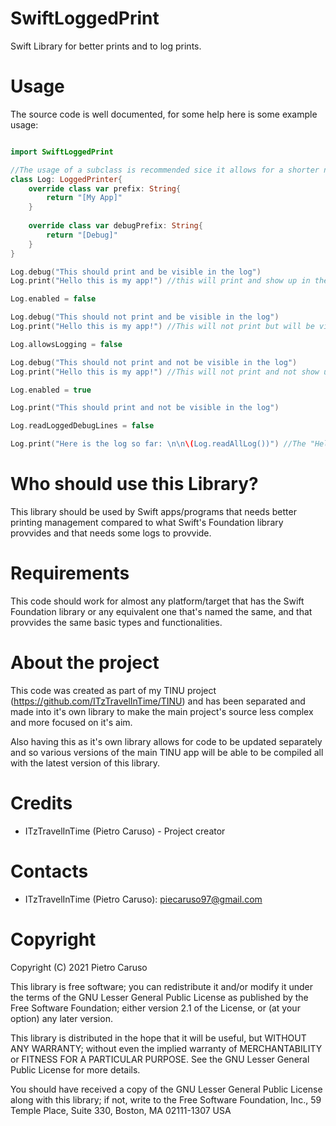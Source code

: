 # SwiftLoggedPrint

Swift Library for better prints and to log prints.

# Usage

The source code is well documented, for some help here is some example usage:

```swift

import SwiftLoggedPrint

//The usage of a subclass is recommended sice it allows for a shorter name in the code and to customize the prefix
class Log: LoggedPrinter{
    override class var prefix: String{
        return "[My App]"
    }
    
    override class var debugPrefix: String{
        return "[Debug]"
    }
}

Log.debug("This should print and be visible in the log")
Log.print("Hello this is my app!") //this will print and show up in the log

Log.enabled = false

Log.debug("This should not print and be visible in the log")
Log.print("Hello this is my app!") //This will not print but will be visible in the log

Log.allowsLogging = false

Log.debug("This should not print and not be visible in the log")
Log.print("Hello this is my app!") //This will not print and not show up in the log

Log.enabled = true

Log.print("This should print and not be visible in the log")

Log.readLoggedDebugLines = false

Log.print("Here is the log so far: \n\n\(Log.readAllLog())") //The "Hello this is my app!" messange should be printed twice now and you should not see all the lines marked as debug

```

# Who should use this Library?

This library should be used by Swift apps/programs that needs better printing management compared to what Swift's Foundation library provvides and that needs some logs to provvide.

# Requirements

This code should work for almost any platform/target that has the Swift Foundation library or any equivalent one that's named the same, and that provvides the same basic types and functionalities.

# About the project

This code was created as part of my TINU project (https://github.com/ITzTravelInTime/TINU) and has been separated and made into it's own library to make the main project's source less complex and more focused on it's aim. 

Also having this as it's own library allows for code to be updated separately and so various versions of the main TINU app will be able to be compiled all with the latest version of this library.

# Credits

 - ITzTravelInTime (Pietro Caruso) - Project creator

# Contacts

 - ITzTravelInTime (Pietro Caruso): piecaruso97@gmail.com

# Copyright

Copyright (C) 2021 Pietro Caruso

This library is free software; you can redistribute it and/or modify it under the terms of the GNU Lesser General Public License as published by the Free Software Foundation; either version 2.1 of the License, or (at your option) any later version.

This library is distributed in the hope that it will be useful, but WITHOUT ANY WARRANTY; without even the implied warranty of MERCHANTABILITY or FITNESS FOR A PARTICULAR PURPOSE. See the GNU Lesser General Public License for more details.

You should have received a copy of the GNU Lesser General Public License along with this library; if not, write to the Free Software Foundation, Inc., 59 Temple Place, Suite 330, Boston, MA 02111-1307 USA



